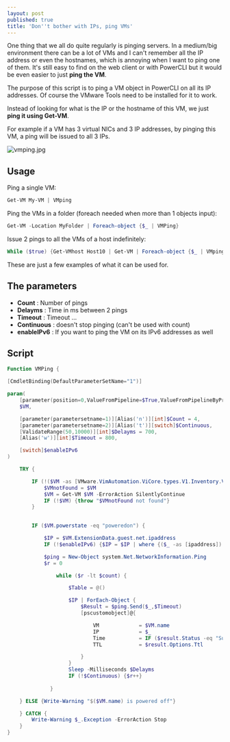 ```yaml
---
layout: post
published: true
title: 'Don''t bother with IPs, ping VMs'
---
```

One thing that we all do quite regularly is pinging servers. In a medium/big environment there can be a lot of VMs and I can't remember all the IP address or even the hostnames, which is annoying when I want to ping one of them. It's still easy to find on the web client or with PowerCLI but it would be even easier to just **ping the VM**.

The purpose of this script is to ping a VM object in PowerCLI on all its IP addresses. Of course the VMware Tools need to be installed for it to work.

Instead of looking for what is the IP or the hostname of this VM, we just **ping it using Get-VM**.

For example if a VM has 3 virtual NICs and 3 IP addresses, by pinging this VM, a ping will be issued to all 3 IPs.

![vmping.jpg]({{site.baseurl}}/img/vmping.jpg)

## Usage

Ping a single VM:

```Powershell
Get-VM My-VM | VMping
```

Ping the VMs in a folder (foreach needed when more than 1 objects input):

```Powershell
Get-VM -Location MyFolder | Foreach-object {$_ | VMPing}
```

Issue 2 pings to all the VMs of a host indefinitely:

```Powershell
While ($true) {Get-VMhost Host10 | Get-VM | Foreach-object {$_ | VMping -count 2}}
```

These are just a few examples of what it can be used for.

## The parameters

- **Count** : Number of pings
- **Delayms** : Time in ms between 2 pings
- **Timeout** : Timeout ...
- **Continuous** : doesn't stop pinging (can't be used with count)
- **enableIPv6** : If you want to ping the VM on its IPv6 addresses as well

## Script

```Powershell
Function VMPing {

[CmdletBinding(DefaultParameterSetName="1")]

param(
    [parameter(position=0,ValueFromPipeline=$True,ValueFromPipelineByPropertyname=$True,Mandatory=$True)]
    $VM,

    [parameter(parametersetname=1)][Alias('n')][int]$Count = 4,
    [parameter(parametersetname=2)][Alias('t')][switch]$Continuous,
    [ValidateRange(50,10000)][int]$Delayms = 700,
    [Alias('w')][int]$Timeout = 800,

    [switch]$enableIPv6
)

    TRY {

        IF (!($VM -as [VMware.VimAutomation.ViCore.types.V1.Inventory.VirtualMachine]) -as [bool]) {
            $VMnotFound = $VM
            $VM = Get-VM $VM -ErrorAction SilentlyContinue
            IF (!$VM) {throw "$VMnotFound not found"}
        } 

            
        IF ($VM.powerstate -eq "poweredon") {

            $IP = $VM.ExtensionData.guest.net.ipaddress
            IF (!$enableIPv6) {$IP = $IP | where {($_ -as [ipaddress]).AddressFamily -eq "InterNetwork"}} #exclude IPv6 addresses

            $ping = New-Object system.Net.NetworkInformation.Ping
            $r = 0

                while ($r -lt $count) {

                    $Table = @()

                    $IP | ForEach-Object {
                        $Result = $ping.Send($_,$Timeout)
                        [pscustomobject]@{

                            VM             = $VM.name
                            IP             = $_
                            Time           = IF ($result.Status -eq "Success") {$result.RoundtripTime} ELSE {$result.Status}
                            TTL            = $result.Options.Ttl

                        } 
                    }
                    Sleep -Milliseconds $Delayms
                    IF (!$Continuous) {$r++}
            
              }

    } ELSE {Write-Warning "$($VM.name) is powered off"}

    } CATCH {
        Write-Warning $_.Exception -ErrorAction Stop
    }
}
```
